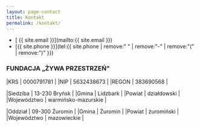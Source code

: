 ```yaml
---
layout: page-contact
title: Kontakt
permalink: /kontakt/
---
```


* [<span class="icon-mail"> {{ site.email }}</span>](mailto:{{ site.email }})
* [<span class="icon-phone">{{ site.phone }}</span>](tel:{{ site.phone | remove:" " | remove:"-" | remove:"(" | remove:")" }})

### FUNDACJA „ŻYWA PRZESTRZEŃ"

|KRS   |  0000791781    |
|NIP   | 5632438673     |
|REGON | 383690568 |


|<span class="icon-location">Siedziba</span>    | 13-230 Bryńsk |
|Gmina        | Lidzbark |
|Powiat       | działdowski |
|Województwo  | warmińsko-mazurskie |

|<span class="icon-location">Oddział</span>       | 09-300 Żuromin |
|Gmina        | Żuromin |
|Powiat       | żuromiński |
|Województwo  | mazowieckie |
